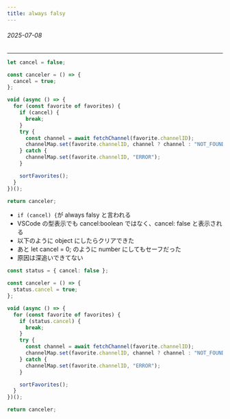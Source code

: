 ```yaml
---
title: always falsy
---
```


###### 2025-07-08

---

```typescript
let cancel = false;

const canceler = () => {
  cancel = true;
};

void (async () => {
  for (const favorite of favorites) {
    if (cancel) {
      break;
    }
    try {
      const channel = await fetchChannel(favorite.channelID);
      channelMap.set(favorite.channelID, channel ? channel : "NOT_FOUND");
    } catch {
      channelMap.set(favorite.channelID, "ERROR");
    }

    sortFavorites();
  }
})();

return canceler;
```

- `if (cancel) {`が always falsy と言われる
- VSCode の型表示でも cancel:boolean ではなく、cancel: false と表示される
- 以下のように object にしたらクリアできた
- あと let cancel = 0; のように number にしてもセーフだった
- 原因は深追いできてない

```typescript
const status = { cancel: false };

const canceler = () => {
  status.cancel = true;
};

void (async () => {
  for (const favorite of favorites) {
    if (status.cancel) {
      break;
    }
    try {
      const channel = await fetchChannel(favorite.channelID);
      channelMap.set(favorite.channelID, channel ? channel : "NOT_FOUND");
    } catch {
      channelMap.set(favorite.channelID, "ERROR");
    }

    sortFavorites();
  }
})();

return canceler;
```
